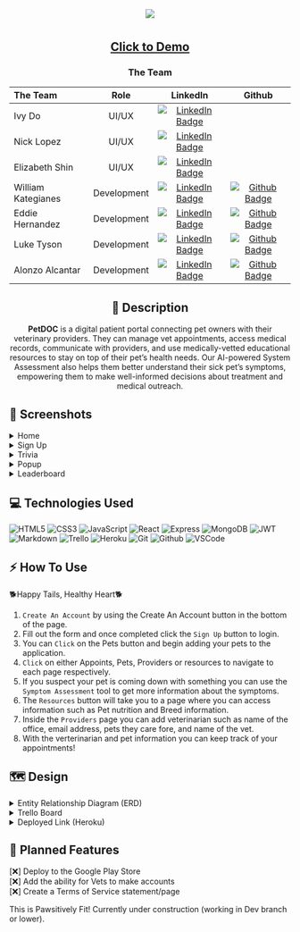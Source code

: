 <div align="center">
<img src="https://github.com/guantanamobosch/pawsitively_fit/assets/31415907/74e21319-33a1-4862-b8e0-c3c11458b99a">
</div>

#

<div align="center">

## <a href="https://pet-doc-4af8968aa1e4.herokuapp.com/">Click to Demo</a>

### The Team

| The Team            | Role | LinkedIn | Github |
| :---------------- | :------: | :----: | :----:
| Ivy Do       |   UI/UX   | [![LinkedIn Badge](https://img.shields.io/badge/-@ivydo8686-blue?style=flat&logo=Linkedin&logoColor=black)](https://www.linkedin.com/in/ivydo8686/) | |
| Nick Lopez           |   UI/UX   | [![LinkedIn Badge](https://img.shields.io/badge/-@nicklopezdesigns-blue?style=flat&logo=Linkedin&logoColor=black)](https://www.linkedin.com/in/nicklopezdesigns/) | |
| Elizabeth Shin    |  UI/UX  | [![LinkedIn Badge](https://img.shields.io/badge/-@shinelizabeth-blue?style=flat&logo=Linkedin&logoColor=black)](https://www.linkedin.com/in/shinelizabeth/) | |
| William Kategianes |  Development  | [![LinkedIn Badge](https://img.shields.io/badge/-@wKategianes-blue?style=flat&logo=Linkedin&logoColor=black)](https://www.linkedin.com/in/wkategianes/) | [![Github Badge](https://img.shields.io/badge/-wKategianes-black?style=flat&logo=Github&logoColor=white)](https://github.com/wKategianes) |
| Eddie Hernandez |  Development  | [![LinkedIn Badge](https://img.shields.io/badge/-@edhz-blue?style=flat&logo=Linkedin&logoColor=black)](https://www.linkedin.com/in/edhz/) | [![Github Badge](https://img.shields.io/badge/-eddiehernandez-black?style=flat&logo=Github&logoColor=white)](https://github.com/eddie-hernandez) |
| Luke Tyson |  Development  | [![LinkedIn Badge](https://img.shields.io/badge/-@luketysondev-blue?style=flat&logo=Linkedin&logoColor=black)](https://www.linkedin.com/in/luke-tyson-dev/) | [![Github Badge](https://img.shields.io/badge/-guantanamobosch-black?style=flat&logo=Github&logoColor=white)](https://github.com/guantanamobosch) |
| Alonzo Alcantar |  Development  | [![LinkedIn Badge](https://img.shields.io/badge/-@alonzopinoalcantar-blue?style=flat&logo=Linkedin&logoColor=black)](https://www.linkedin.com/in/alonzo-pino-alcantar/) | [![Github Badge](https://img.shields.io/badge/-alonzoalcantar-black?style=flat&logo=Github&logoColor=white)](https://github.com/alonzoalcantar) |

## :pencil: Description

<p><b>PetDOC</b> is a digital patient portal connecting pet owners with their veterinary providers. They can manage vet appointments, access medical records, communicate with providers, and use medically-vetted educational resources to stay on top of their pet’s health needs. Our AI-powered System Assessment also helps them better understand their sick pet’s symptoms, empowering them to make well-informed decisions about treatment and medical outreach.</p>

</div>

 <div id="document" align="left">
  
  ## :camera_flash: Screenshots
  
  <details><summary>Home</summary><img src="https://user-images.githubusercontent.com/31415907/229678046-b23de7fe-79dc-4d22-9493-f26e2cb02a82.png"></img></details>

  <details><summary>Sign Up</summary><img src="https://user-images.githubusercontent.com/31415907/229678115-ae321e5c-d0df-40b8-bcbf-676cbf30cc48.png"></img></details>

  <details><summary>Trivia</summary><img src="https://user-images.githubusercontent.com/31415907/229678172-0ff6dad8-8dae-4887-8a98-6e755c3897a9.png"></img></details>

  <details><summary>Popup</summary><img src="https://user-images.githubusercontent.com/31415907/229678301-4e6e584d-a291-4272-a6e6-4dbbdd6662f4.png"></img></details>

  <details><summary>Leaderboard</summary><img src="https://user-images.githubusercontent.com/31415907/229678371-619ce8d9-b503-44d6-9915-769a346bd82a.png"></img></details>

## :computer: Technologies Used

  ![HTML5](https://img.shields.io/badge/-HTML5-05122A?style=flat&logo=html5)
    ![CSS3](https://img.shields.io/badge/-CSS-05122A?style=flat&logo=css3)
      ![JavaScript](https://img.shields.io/badge/-JavaScript-05122A?style=flat&logo=javascript)
        ![React](https://img.shields.io/badge/-React-05122A?style=flat&logo=react)
          ![Express](https://img.shields.io/badge/-Express-05122A?style=flat&logo=express)
            ![MongoDB](https://img.shields.io/badge/-MongoDB-05122A?style=flat&logo=mongodb)
              ![JWT](https://img.shields.io/badge/-JSON_Web_Tokens-05122A?style=flat&logo=jsonwebtokens)
               ![Markdown](https://img.shields.io/badge/-Markdown-05122A?style=flat&logo=markdown)
                 ![Trello](https://img.shields.io/badge/-Trello-05122A?style=flat&logo=trello)
                  ![Heroku](https://img.shields.io/badge/-Heroku-05122A?style=flat&logo=heroku)
                    ![Git](https://img.shields.io/badge/-Git-05122A?style=flat&logo=git)
                      ![Github](https://img.shields.io/badge/-GitHub-05122A?style=flat&logo=github)
                        ![VSCode](https://img.shields.io/badge/-VS_Code-05122A?style=flat&logo=visualstudio)


## :zap: How To Use

🐕Happy Tails, Healthy Heart🐕

1. `Create An Account` by using the Create An Account button in the bottom of the page.
2. Fill out the form and once completed click the `Sign Up` button to login.
3. You can `Click` on the Pets button and begin adding your pets to the application.
4. `Click` on either Appoints, Pets, Providers or resources to navigate to each page respectively.
5. If you suspect your pet is coming down with something you can use the `Symptom Assessment` tool to get more information about the symptoms. 
6. The `Resources` button will take you to a page where you can access information such as Pet nutrition and Breed information. 
7. Inside the `Providers` page you can add veterinarian such as name of the office, email address, pets they care fore, and name of the vet.
8. With the verterinarian and pet information you can keep track of your appointments!

## :world_map: Design

<details closed>
  <summary> Entity Relationship Diagram (ERD) </summary>
  <a href="https://lucid.app/lucidchart/52a110f6-ce86-4de6-b62d-f0784c372b38/edit?invitationId=inv_78854e7e-50ae-441b-98d5-d4c48a9c6dd1&page=0_0#)"
    > ERD</a>
</details>

<details closed>
    <summary> Trello Board </summary>
  <a href="https://trello.com/b/6ISxIuMj/pawsitively-fit-ux-ui-team"
    > UI/UX Trello</a><br>
  <a href="https://trello.com/b/aqUR7LY5/pawsitively-fit-developer-team"
    > Development Trello</a>
</details>

<details closed>
  <summary> Deployed Link (Heroku) </summary>
  <a href="https://pet-doc-4af8968aa1e4.herokuapp.com/"
    > Website</a>
</details>

## :rotating_light: Planned Features

[:x:] Deploy to the Google Play Store <br>
[:x:] Add the ability for Vets to make accounts<br>
[:x:] Create a Terms of Service statement/page<br>

This is Pawsitively Fit! Currently under construction (working in Dev branch or lower).<br>
